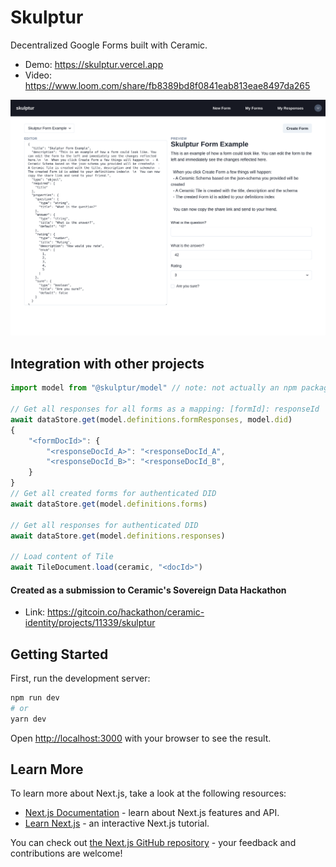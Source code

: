 # Skulptur

Decentralized Google Forms built with Ceramic.

- Demo: https://skulptur.vercel.app
- Video: https://www.loom.com/share/fb8389bd8f0841eab813eae8497da265

![](screenshot.png)

## Integration with other projects

```js
import model from "@skulptur/model" // note: not actually an npm package yet

// Get all responses for all forms as a mapping: [formId]: responseId
await dataStore.get(model.definitions.formResponses, model.did)
{
    "<formDocId>": {
        "<responseDocId_A>": "<responseDocId_A",
        "<responseDocId_B>": "<responseDocId_B",
    }
}
// Get all created forms for authenticated DID
await dataStore.get(model.definitions.forms)

// Get all responses for authenticated DID
await dataStore.get(model.definitions.responses)

// Load content of Tile
await TileDocument.load(ceramic, "<docId>")
```

#### Created as a submission to Ceramic's Sovereign Data Hackathon

- Link:
  https://gitcoin.co/hackathon/ceramic-identity/projects/11339/skulptur

## Getting Started

First, run the development server:

```bash
npm run dev
# or
yarn dev
```

Open [http://localhost:3000](http://localhost:3000) with your browser to see the result.

## Learn More

To learn more about Next.js, take a look at the following resources:

- [Next.js Documentation](https://nextjs.org/docs) - learn about Next.js features and API.
- [Learn Next.js](https://nextjs.org/learn) - an interactive Next.js tutorial.

You can check out [the Next.js GitHub repository](https://github.com/vercel/next.js/) - your feedback and contributions are welcome!

